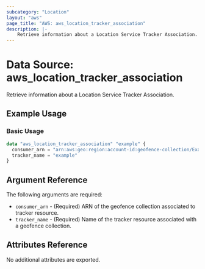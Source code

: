 ```yaml
---
subcategory: "Location"
layout: "aws"
page_title: "AWS: aws_location_tracker_association"
description: |-
    Retrieve information about a Location Service Tracker Association.
---
```


# Data Source: aws_location_tracker_association

Retrieve information about a Location Service Tracker Association.

## Example Usage

### Basic Usage

```terraform
data "aws_location_tracker_association" "example" {
  consumer_arn = "arn:aws:geo:region:account-id:geofence-collection/ExampleGeofenceCollectionConsumer"
  tracker_name = "example"
}
```

## Argument Reference

The following arguments are required:

* `consumer_arn` - (Required) ARN of the geofence collection associated to tracker resource.
* `tracker_name` - (Required) Name of the tracker resource associated with a geofence collection.

## Attributes Reference

No additional attributes are exported.

<!-- cache-key: cdktf-0.17.0-pre.15 input-45b3b0fb2c4a6f15211ac39cfd7c5e926a04dc865b852d6e3a3b16b794a6256c -->